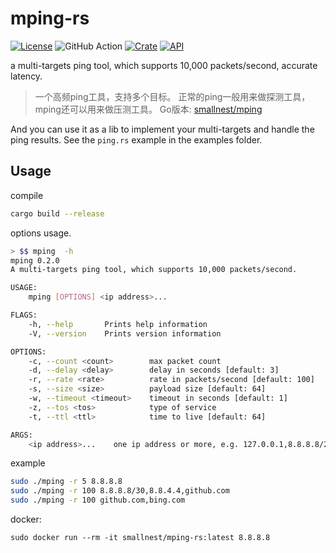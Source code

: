 # mping-rs
[![License](https://img.shields.io/:license-apache%202-blue.svg)](https://opensource.org/licenses/Apache-2.0) ![GitHub Action](https://github.com/smallnest/mping-rs/actions/workflows/quickstart.yml/badge.svg) [![Crate](https://img.shields.io/crates/v/mping.svg)](https://crates.io/crates/mping)
[![API](https://docs.rs/mping/badge.svg)](https://docs.rs/mping)

a multi-targets ping tool, which supports 10,000 packets/second, accurate latency.

> 一个高频ping工具，支持多个目标。
> 正常的ping一般用来做探测工具，mping还可以用来做压测工具。
> Go版本: [smallnest/mping](https://github.com/smallnest/mping)


And you can use it as a lib to implement your multi-targets and handle the ping results. See the `ping.rs` example in the examples folder.

## Usage

compile

```sh
cargo build --release
```

options usage.

```sh
> $$ mping  -h
mping 0.2.0
A multi-targets ping tool, which supports 10,000 packets/second.

USAGE:
    mping [OPTIONS] <ip address>...

FLAGS:
    -h, --help       Prints help information
    -V, --version    Prints version information

OPTIONS:
    -c, --count <count>        max packet count
    -d, --delay <delay>        delay in seconds [default: 3]
    -r, --rate <rate>          rate in packets/second [default: 100]
    -s, --size <size>          payload size [default: 64]
    -w, --timeout <timeout>    timeout in seconds [default: 1]
    -z, --tos <tos>            type of service
    -t, --ttl <ttl>            time to live [default: 64]

ARGS:
    <ip address>...    one ip address or more, e.g. 127.0.0.1,8.8.8.8/24,bing.com
```

example

```sh
sudo ./mping -r 5 8.8.8.8
sudo ./mping -r 100 8.8.8.8/30,8.8.4.4,github.com
sudo ./mping -r 100 github.com,bing.com
```

docker:
```
sudo docker run --rm -it smallnest/mping-rs:latest 8.8.8.8
```